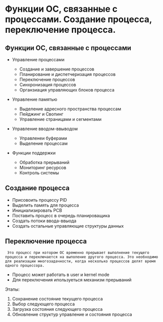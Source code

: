 # Функции ОС, связанные с процессами. Создание процесса, переключение процесса.

## Функции ОС, связанные с процессами
* Управление процессами
    - Создание и завершение процессов
    - Планирование и диспетчеризация процессов
    - Переключение процессов
    - Синхронизация процессов
    - Органзиация управляющих блоков процесса

* Управление памятью
    - Выделение адресного пространства процессам
    - Пейджинг и Свопинг
    - Управление страницами и сегментами

* Управление вводом-ввыводом
    - Управленеи буферами
    - Выделение процессам

* Функции поддержки
    - Обработка прерываний
    - Мониторинг ресурсов
    - Контроль системы

## Cоздание процесса

* Присовоить процессу PID
* Выделить память для процесса
* Инициализировать PCB
* Поставить процесс в очередь планироващика
* Создать потоки ввода-ввыода
* Создать остальные управляющие структуры данных

## Переключение процесса

``` Это процесс при котором ОС временно прерывает выполнение текущего процесса и переключается на выполение другого процесса. Это необходимо для реализации многозадачности, когда несколько процессов делят время одного процессора.```

* Процесс может работать в user и kernel mode
* Для переключения ипользуеться механизм прерываний 

Этапы:
1. Сохранение состояние текущего процесса
2. Выбор следующего процесса
3. Загрузка состояния следующего процесса
4. Обновление структур управление и состояния процесса
